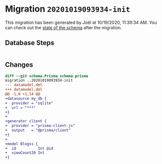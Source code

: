 # Migration `20201019093934-init`

This migration has been generated by Joël at 10/19/2020, 11:39:34 AM.
You can check out the [state of the schema](./schema.prisma) after the migration.

## Database Steps

```sql
```

## Changes

```diff
diff --git schema.Prisma schema.prisma
migration ..20201019093934-init
--- datamodel.dml
+++ datamodel.dml
@@ -1,0 +1,14 @@
+datasource my_db {
+  provider = "sqlite"
+  url = "***"
+}
+
+generator client {
+  provider = "prisma-client-js"
+  output   = "@prisma/client"
+}
+
+model Blogss {
+  id          Int @id
+  viewCount20 Int
+}
```
